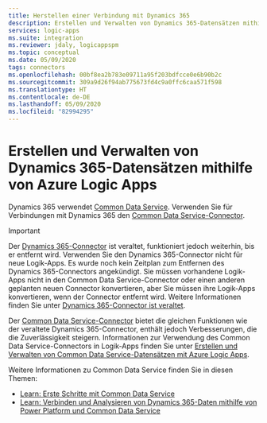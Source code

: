 ```yaml
---
title: Herstellen einer Verbindung mit Dynamics 365
description: Erstellen und Verwalten von Dynamics 365-Datensätzen mithilfe von Azure Logic Apps
services: logic-apps
ms.suite: integration
ms.reviewer: jdaly, logicappspm
ms.topic: conceptual
ms.date: 05/09/2020
tags: connectors
ms.openlocfilehash: 00bf8ea2b783e09711a95f203bdfcce0e6b90b2c
ms.sourcegitcommit: 309a9d26f94ab775673fd4c9a0ffc6caa571f598
ms.translationtype: HT
ms.contentlocale: de-DE
ms.lasthandoff: 05/09/2020
ms.locfileid: "82994295"
---
```

# <a name="create-and-manage-records-in-dynamics-365-by-using-azure-logic-apps"></a>Erstellen und Verwalten von Dynamics 365-Datensätzen mithilfe von Azure Logic Apps

Dynamics 365 verwendet [Common Data Service](https://docs.microsoft.com/powerapps/maker/common-data-service/data-platform-intro). Verwenden Sie für Verbindungen mit Dynamics 365 den [Common Data Service-Connector](https://docs.microsoft.com/connectors/commondataservice/).

> [!IMPORTANT]
> Der [Dynamics 365-Connector](https://docs.microsoft.com/connectors/dynamicscrmonline/) ist veraltet, funktioniert jedoch weiterhin, bis er entfernt wird. Verwenden Sie den Dynamics 365-Connector nicht für neue Logik-Apps. Es wurde noch kein Zeitplan zum Entfernen des Dynamics 365-Connectors angekündigt. Sie müssen vorhandene Logik-Apps nicht in den Common Data Service-Connector oder einen anderen geplanten neuen Connector konvertieren, aber Sie müssen ihre Logik-Apps konvertieren, wenn der Connector entfernt wird. Weitere Informationen finden Sie unter [Dynamics 365-Connector ist veraltet](https://docs.microsoft.com/power-platform/important-changes-coming).
>
> Der [Common Data Service-Connector](https://docs.microsoft.com/connectors/commondataservice/) bietet die gleichen Funktionen wie der veraltete Dynamics 365-Connector, enthält jedoch Verbesserungen, die die Zuverlässigkeit steigern. Informationen zur Verwendung des Common Data Service-Connectors in Logik-Apps finden Sie unter [Erstellen und Verwalten von Common Data Service-Datensätzen mit Azure Logic Apps](../connectors/connect-common-data-service.md).

Weitere Informationen zu Common Data Service finden Sie in diesen Themen:

* [Learn: Erste Schritte mit Common Data Service](https://docs.microsoft.com/learn/modules/get-started-with-powerapps-common-data-service/)
* [Learn: Verbinden und Analysieren von Dynamics 365-Daten mithilfe von Power Platform und Common Data Service](https://docs.microsoft.com/learn/wwl/connect-analyze-dynamics-365-data/)